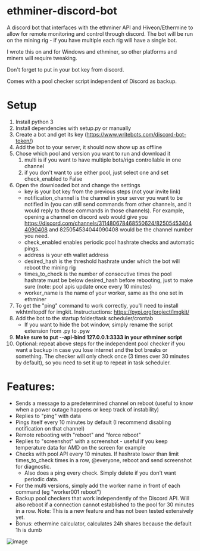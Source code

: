 # ethminer-discord-bot
A discord bot that interfaces with the ethminer API and Hiveon/Ethermine to allow for remote monitoring and control through discord. The bot will be run on the mining rig - if you have multiple each rig will have a single bot. 

I wrote this on and for Windows and ethminer, so other platforms and miners will require tweaking.

Don't forget to put in your bot key from discord.

Comes with a pool checker script independent of Discord as backup.

# Setup
1. Install python 3
1. Install dependencies with setup.py or manually
1. Create a bot and get its key (https://www.writebots.com/discord-bot-token/)
1. Add the bot to your server, it should now show up as offline
1. Chose which pool and version you want to run and download it
    1. multi is if you want to have multiple bots/rigs controllable in one channel
    1. if you don't want to use either pool, just select one and set check_enabled to False
1. Open the downloaded bot and change the settings
    - key is your bot key from the previous steps (not your invite link)
    - notification_channel is the channel in your server you want to be notified in (you can still send commands from other channels, and it would reply to those commands in those channels). For example, opening a channel on discord web would give you https://discord.com/channels/311480678468550624/825054534044090408 and 825054534044090408 would be the channel number you need.
    - check_enabled enables periodic pool hashrate checks and automatic pings.
    - address is your eth wallet address
    - desired_hash is the threshold hashrate under which the bot will reboot the mining rig 
    - times_to_check is the number of consecutive times the pool hashrate must be below desired_hash before rebooting, just to make sure (note: pool apis update once every 10 minutes)
    - worker_name is the name of your worker, same as the one set in ethminer
1. To get the "ping" command to work correctly, you'll need to install wkhtmltopdf for imgkit. Instructuctions: https://pypi.org/project/imgkit/
1. Add the bot to the startup folder/task scheduler/crontab
    - If you want to hide the bot window, simply rename the script extension from .py to .pyw
1. **Make sure to put --api-bind 127.0.0.1:3333 in your ethminer script**
1. Optional: repeat above steps for the independent pool checker if you want a backup in case you lose internet and the bot breaks or something. The checker will only check once (3 times over 30 minutes by default), so you need to set it up to repeat in task scheduler.

# Features:
- Sends a message to a predetermined channel on reboot (useful to know when a power outage happens or keep track of instability)
- Replies to "ping" with data
- Pings itself every 10 minutes by default (I recommend disabling notification on that channel)
- Remote rebooting with "reboot" and "force reboot"
- Replies to "screenshot" with a screenshot - useful if you keep temperature data for AMD on the screen for example
- Checks with pool API every 10 minutes. If hashrate lower than limit times_to_check times in a row, @everyone, reboot and send screenshot for diagnostic.
    - Also does a ping every check. Simply delete if you don't want periodic data.
- For the multi versions, simply add the worker name in front of each command (eg "worker001 reboot")
- Backup pool checkers that work independently of the Discord API. Will also reboot if a connection cannot established to the pool for 30 minutes in a row. Note: This is a new feature and has not been tested extensively yet.
- Bonus: ethermine calculator, calculates 24h shares because the default 1h is dumb

![image](https://user-images.githubusercontent.com/36900762/115118918-e725e880-9fcf-11eb-87a4-a74c10ae2ff7.png)


